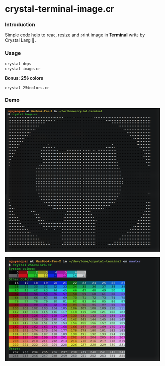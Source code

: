 # crystal-terminal-image.cr

### Introduction

Simple code help to read, resize and print image in **Terminal** write by Crystal Lang 💎.

### Usage

```
crystal deps
crystal image.cr
```

**Bonus: 256 colors**

```
crystal 256colors.cr
```

### Demo

![](./demo.png)

![](./256-colors.png)